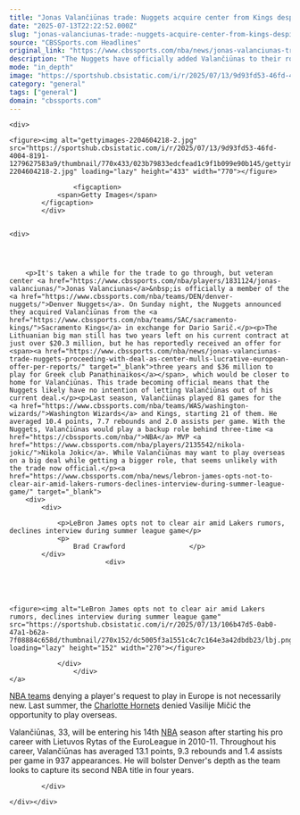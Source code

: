 ```yaml
---
title: "Jonas Valančiūnas trade: Nuggets acquire center from Kings despite his interest in playing overseas"
date: "2025-07-13T22:22:52.000Z"
slug: "jonas-valanciunas-trade:-nuggets-acquire-center-from-kings-despite-his-interest-in-playing-overseas"
source: "CBSSports.com Headlines"
original_link: "https://www.cbssports.com/nba/news/jonas-valanciunas-trade-nuggets-acquire-center-from-kings-despite-his-interest-in-playing-overseas/"
description: "The Nuggets have officially added Valančiūnas to their roster amid speculation he wants to play in Greece"
mode: "in_depth"
image: "https://sportshub.cbsistatic.com/i/r/2025/07/13/9d93fd53-46fd-4004-8191-1279627583a9/thumbnail/1200x675/7fc78412f98c9f7daf0fc14592e83853/gettyimages-2204604218-2.jpg"
category: "general"
tags: ["general"]
domain: "cbssports.com"
---
```

<div id="readability-page-1" class="page"><div id="Article-body">
        
    
        
                
    <div>
                            
    <figure><img alt="gettyimages-2204604218-2.jpg" src="https://sportshub.cbsistatic.com/i/r/2025/07/13/9d93fd53-46fd-4004-8191-1279627583a9/thumbnail/770x433/023b79833edcfead1c9f1b099e90b145/gettyimages-2204604218-2.jpg" loading="lazy" height="433" width="770"></figure>
        
                    <figcaption>
                <span>Getty Images</span>
            </figcaption>
            </div>

    
    <div>
        
        
                            
                
        <p>It's taken a while for the trade to go through, but veteran center <a href="https://www.cbssports.com/nba/players/1831124/jonas-valanciunas/">Jonas Valanciunas</a>&nbsp;is officially a member of the <a href="https://www.cbssports.com/nba/teams/DEN/denver-nuggets/">Denver Nuggets</a>. On Sunday night, the Nuggets announced they acquired Valančiūnas from the <a href="https://www.cbssports.com/nba/teams/SAC/sacramento-kings/">Sacramento Kings</a> in exchange for Dario Sarič.</p><p>The Lithuanian big man still has two years left on his current contract at just over $20.3 million, but he has reportedly received an offer for <span><a href="https://www.cbssports.com/nba/news/jonas-valanciunas-trade-nuggets-proceeding-with-deal-as-center-mulls-lucrative-european-offer-per-reports/" target="_blank">three years and $36 million to play for Greek club Panathinaikos</a></span>, which would be closer to home for Valančiūnas. This trade becoming official means that the Nuggets likely have no intention of letting Valančiūnas out of his current deal.</p><p>Last season, Valančiūnas played 81 games for the <a href="https://www.cbssports.com/nba/teams/WAS/washington-wizards/">Washington Wizards</a> and Kings, starting 21 of them. He averaged 10.4 points, 7.7 rebounds and 2.0 assists per game. With the Nuggets, Valančiūnas would play a backup role behind three-time <a href="https://cbssports.com/nba/">NBA</a> MVP <a href="https://www.cbssports.com/nba/players/2135542/nikola-jokic/">Nikola Jokic</a>. While Valančiūnas may want to play overseas on a big deal while getting a bigger role, that seems unlikely with the trade now official.</p><a href="https://www.cbssports.com/nba/news/lebron-james-opts-not-to-clear-air-amid-lakers-rumors-declines-interview-during-summer-league-game/" target="_blank">
        <div>
            <div>
                
                <p>LeBron James opts not to clear air amid Lakers rumors, declines interview during summer league game</p>
                <p>
                    Brad Crawford                </p>
            </div>
                            <div>
                            
                                                    
                
                        
                                    
    <figure><img alt="LeBron James opts not to clear air amid Lakers rumors, declines interview during summer league game" src="https://sportshub.cbsistatic.com/i/r/2025/07/13/106b47d5-0ab0-47a1-b62a-7f08884c658d/thumbnail/270x152/dc5005f3a1551c4c7c164e3a42dbdb23/lbj.png" loading="lazy" height="152" width="270"></figure>
                        
                </div>
                    </div>
    </a>
<p><a href="https://cbssports.com/nba/teams/">NBA teams</a> denying a player's request to play in Europe is not necessarily new. Last summer, the <a href="https://www.cbssports.com/nba/teams/CHA/charlotte-hornets/">Charlotte Hornets</a> denied Vasilije Mičić the opportunity to play overseas.</p>
        

<p>Valančiūnas, 33, will be entering his 14th <a href="https://cbssports.com/nba/">NBA</a> season after starting his pro career with Lietuvos Rytas of the EuroLeague in 2010-11. Throughout his career, Valančiūnas has averaged 13.1 points, 9.3 rebounds and 1.4 assists per game in 937 appearances. He will bolster Denver's depth as the team looks to capture its second NBA title in four years.</p>


        
            </div>

    </div></div>